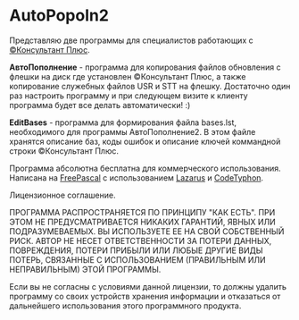# AutoPopoln2
Представляю две программы для специалистов работающих с [©Консультант Плюс](http://www.consultant.ru/).

**АвтоПополнение** - программа для копирования файлов обновления с флешки на диск где установлен ©Консультант Плюс, а также копирование служебных файлов USR и STT на флешку. Достаточно один раз настроить программу и при следующем визите к клиенту программа будет все делать автоматически! :) 

**EditBases** - программа для формирования файла bases.lst, необходимого для программы АвтоПополнение2. В этом файле хранятся описание баз, коды ошибок и описание ключей коммандной строки ©Консультант Плюс.

Программа абсолютна бесплатна для коммерческого использования.
Написана на [FreePascal](https://www.freepascal.org/) с использованием [Lazarus](http://www.lazarus-ide.org/) и [CodeTyphon](http://www.pilotlogic.com/).

Лицензионное соглашение.

ПРОГРАММА РАСПРОСТРАНЯЕТСЯ ПО ПРИНЦИПУ "КАК ЕСТЬ". ПРИ ЭТОМ НЕ ПРЕДУСМАТРИВАЕТСЯ НИКАКИХ ГАРАНТИЙ, ЯВНЫХ ИЛИ ПОДРАЗУМЕВАЕМЫХ. ВЫ ИСПОЛЬЗУЕТЕ ЕЕ НА СВОЙ СОБСТВЕННЫЙ РИСК. АВТОР НЕ НЕСЕТ ОТВЕТСТВЕННОСТИ ЗА ПОТЕРИ ДАННЫХ, ПОВРЕЖДЕНИЯ, ПОТЕРИ ПРИБЫЛИ ИЛИ ЛЮБЫЕ ДРУГИЕ ВИДЫ ПОТЕРЬ, СВЯЗАННЫЕ С ИСПОЛЬЗОВАНИЕМ (ПРАВИЛЬНЫМ ИЛИ НЕПРАВИЛЬНЫМ) ЭТОЙ ПРОГРАММЫ.

Если вы не согласны с условиями данной лицензии, то должны удалить программу со своих устройств хранения информации и отказаться от дальнейшего использования этого программного продукта.